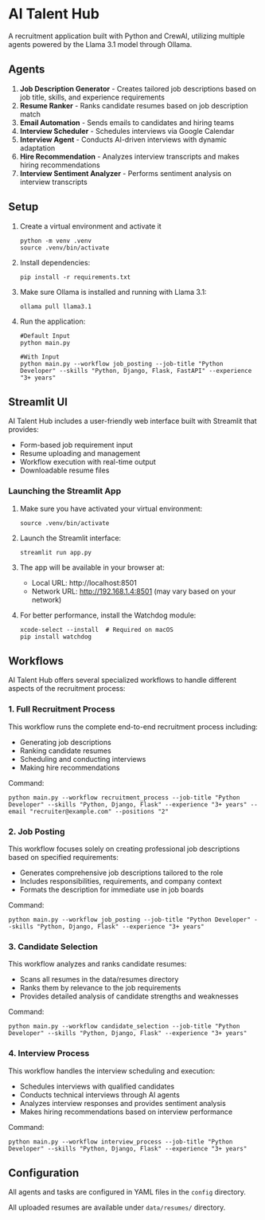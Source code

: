 # AI Talent Hub

A recruitment application built with Python and CrewAI, utilizing multiple agents powered by the Llama 3.1 model through Ollama.

## Agents

1. **Job Description Generator** - Creates tailored job descriptions based on job title, skills, and experience requirements
2. **Resume Ranker** - Ranks candidate resumes based on job description match
3. **Email Automation** - Sends emails to candidates and hiring teams
4. **Interview Scheduler** - Schedules interviews via Google Calendar
5. **Interview Agent** - Conducts AI-driven interviews with dynamic adaptation
6. **Hire Recommendation** - Analyzes interview transcripts and makes hiring recommendations
7. **Interview Sentiment Analyzer** - Performs sentiment analysis on interview transcripts

## Setup

1. Create a virtual environment and activate it
   ```
   python -m venv .venv
   source .venv/bin/activate
   ```

2. Install dependencies:
   ```
   pip install -r requirements.txt
   ```

2. Make sure Ollama is installed and running with Llama 3.1:
   ```
   ollama pull llama3.1
   ```

3. Run the application:
   ```
   #Default Input
   python main.py

   #With Input
   python main.py --workflow job_posting --job-title "Python Developer" --skills "Python, Django, Flask, FastAPI" --experience "3+ years"
   ```

## Streamlit UI

AI Talent Hub includes a user-friendly web interface built with Streamlit that provides:

- Form-based job requirement input
- Resume uploading and management
- Workflow execution with real-time output
- Downloadable resume files

### Launching the Streamlit App

1. Make sure you have activated your virtual environment:
   ```
   source .venv/bin/activate
   
   ```

2. Launch the Streamlit interface:
   ```
   streamlit run app.py
   ```

3. The app will be available in your browser at:
   - Local URL: http://localhost:8501
   - Network URL: http://192.168.1.4:8501 (may vary based on your network)

4. For better performance, install the Watchdog module:
   ```
   xcode-select --install  # Required on macOS
   pip install watchdog
   ```

## Workflows

AI Talent Hub offers several specialized workflows to handle different aspects of the recruitment process:

### 1. Full Recruitment Process

This workflow runs the complete end-to-end recruitment process including:
- Generating job descriptions
- Ranking candidate resumes
- Scheduling and conducting interviews
- Making hire recommendations

Command:
```
python main.py --workflow recruitment_process --job-title "Python Developer" --skills "Python, Django, Flask" --experience "3+ years" --email "recruiter@example.com" --positions "2"
```

### 2. Job Posting

This workflow focuses solely on creating professional job descriptions based on specified requirements:
- Generates comprehensive job descriptions tailored to the role
- Includes responsibilities, requirements, and company context
- Formats the description for immediate use in job boards

Command:
```
python main.py --workflow job_posting --job-title "Python Developer" --skills "Python, Django, Flask" --experience "3+ years"
```

### 3. Candidate Selection

This workflow analyzes and ranks candidate resumes:
- Scans all resumes in the data/resumes directory
- Ranks them by relevance to the job requirements
- Provides detailed analysis of candidate strengths and weaknesses

Command:
```
python main.py --workflow candidate_selection --job-title "Python Developer" --skills "Python, Django, Flask" --experience "3+ years"
```

### 4. Interview Process

This workflow handles the interview scheduling and execution:
- Schedules interviews with qualified candidates
- Conducts technical interviews through AI agents
- Analyzes interview responses and provides sentiment analysis
- Makes hiring recommendations based on interview performance

Command:
```
python main.py --workflow interview_process --job-title "Python Developer" --skills "Python, Django, Flask" --experience "3+ years"
```

## Configuration

All agents and tasks are configured in YAML files in the `config` directory. 

All uploaded resumes are available under `data/resumes/` directory.